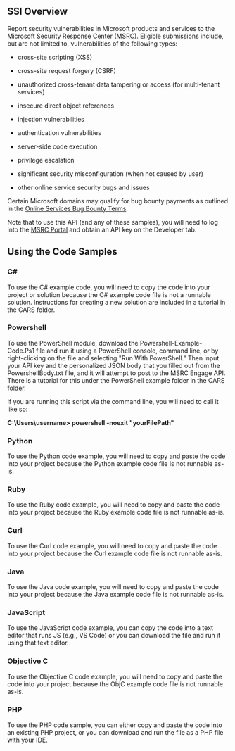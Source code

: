 <h2>SSI Overview</h2>

Report security vulnerabilities in Microsoft products and services to the Microsoft Security Response Center (MSRC).
Eligible submissions include, but are not limited to, vulnerabilities of the following types:
- cross-site scripting (XSS)

- cross-site request forgery (CSRF)

- unauthorized cross-tenant data tampering or access (for multi-tenant services)

- insecure direct object references

- injection vulnerabilities

- authentication vulnerabilities

- server-side code execution

- privilege escalation

- significant security misconfiguration (when not caused by user)

- other online service security bugs and issues

Certain Microsoft domains may qualify for bug bounty payments as outlined in the [Online Services Bug Bounty Terms](https://technet.microsoft.com/en-us/library/dn800983.aspx).

Note that to use this API (and any of these samples), you will need to log into the [MSRC Portal](https://portal.msrc.microsoft.com/en-us/developer) and obtain an API key on the Developer tab.

<h2>Using the Code Samples</h2>

<h3>C#</h3>
To use the C# example code, you will need to copy the code into your project or solution because the C# example code file is not a runnable solution. Instructions for creating a new solution are included in a tutorial in the CARS folder.

<h3>Powershell</h3>
To use the PowerShell module, download the Powershell-Example-Code.Ps1 file and run it using a PowerShell console, command line, or by right-clicking on the file and selecting "Run With PowerShell." Then input your API key and the personalized JSON body that you filled out from the PowershellBody.txt file, and it will attempt to post to the MSRC Engage API. There is a tutorial for this under the PowerShell example folder in the CARS folder.

If you are running this script via the command line, you will need to call it like so:

<b>C:\Users\username> powershell -noexit "yourFilePath"</b>

<h3>Python</h3>
To use the Python code example, you will need to copy and paste the code into your project because the Python example code file is not runnable as-is.

<h3>Ruby</h3>
To use the Ruby code example, you will need to copy and paste the code into your project because the Ruby example code file is not runnable as-is.

<h3>Curl</h3>
To use the Curl code example, you will need to copy and paste the code into your project because the Curl example code file is not runnable as-is.

<h3>Java</h3>
To use the Java code example, you will need to copy and paste the code into your project because the Java example code file is not runnable as-is.

<h3>JavaScript</h3>
To use the JavaScript code example, you can copy the code into a text editor that runs JS (e.g., VS Code) or you can download the file and run it using that text editor.

<h3>Objective C</h3>
To use the Objective C code example, you will need to copy and paste the code into your project because the ObjC example code file is not runnable as-is.

<h3>PHP</h3>
To use the PHP code sample, you can either copy and paste the code into an existing PHP project, or you can download and run the file as a PHP file with your IDE.
